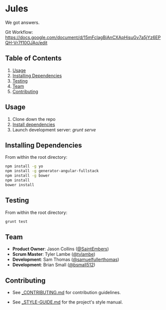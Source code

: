 # Jules

We got answers.

Git Workflow: https://docs.google.com/document/d/15mFclagBiAnCXApHisuGv7a5jYz6EPQH-Vr7f10OJAo/edit

## Table of Contents

1. [Usage](#usage)
1. [Installing Dependencies](#installing-dependencies)
1. [Testing](#testing)
1. [Team](#team)
1. [Contributing](#contributing)

## Usage

1. Clone down the repo
1. [Install dependencies](#installing-dependencies)
1. Launch development server: *grunt serve*

## Installing Dependencies

From within the root directory:

```sh
npm install -g yo
npm install -g generator-angular-fullstack
npm install -g bower
npm install
bower install
```
## Testing

From within the root directory:

```sh
grunt test
```

## Team
  - __Product Owner__: Jason Collins ([@SaintEmbers](https://github.com/SaintEmbers))
  - __Scrum Master__: Tyler Lambe ([@tylambe](https://github.com/tylambe))
  - __Development__: Sam Thomas ([@samuelfullerthomas](https://github.com/samuelfullerthomas))
  - __Development__: Brian Small ([@bsmall512](https://github.com/bsmall512))
  

## Contributing

- See [_CONTRIBUTING.md](_CONTRIBUTING.md) for contribution guidelines.

- See [_STYLE-GUIDE.md](_STYLE-GUIDE.md) for the project's style manual.
